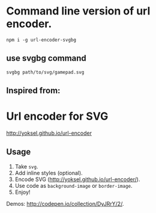 # Command line version of url encoder.
`npm i -g url-encoder-svgbg`

## use svgbg command

`svgbg path/to/svg/gamepad.svg`

## Inspired from:

# Url encoder for SVG

http://yoksel.github.io/url-encoder

## Usage

1. Take `svg`.
2. Add inline styles (optional).
3. Encode SVG (http://yoksel.github.io/url-encoder/).
4. Use code as `background-image` or `border-image`.
5. Enjoy!

Demos: http://codepen.io/collection/DyJRrY/2/.

